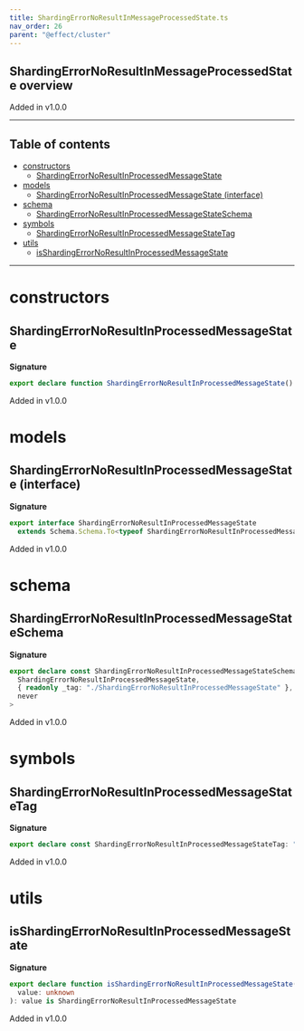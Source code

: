 ```yaml
---
title: ShardingErrorNoResultInMessageProcessedState.ts
nav_order: 26
parent: "@effect/cluster"
---
```


## ShardingErrorNoResultInMessageProcessedState overview

Added in v1.0.0

---

<h2 class="text-delta">Table of contents</h2>

- [constructors](#constructors)
  - [ShardingErrorNoResultInProcessedMessageState](#shardingerrornoresultinprocessedmessagestate)
- [models](#models)
  - [ShardingErrorNoResultInProcessedMessageState (interface)](#shardingerrornoresultinprocessedmessagestate-interface)
- [schema](#schema)
  - [ShardingErrorNoResultInProcessedMessageStateSchema](#shardingerrornoresultinprocessedmessagestateschema)
- [symbols](#symbols)
  - [ShardingErrorNoResultInProcessedMessageStateTag](#shardingerrornoresultinprocessedmessagestatetag)
- [utils](#utils)
  - [isShardingErrorNoResultInProcessedMessageState](#isshardingerrornoresultinprocessedmessagestate)

---

# constructors

## ShardingErrorNoResultInProcessedMessageState

**Signature**

```ts
export declare function ShardingErrorNoResultInProcessedMessageState(): ShardingErrorNoResultInProcessedMessageState
```

Added in v1.0.0

# models

## ShardingErrorNoResultInProcessedMessageState (interface)

**Signature**

```ts
export interface ShardingErrorNoResultInProcessedMessageState
  extends Schema.Schema.To<typeof ShardingErrorNoResultInProcessedMessageStateSchema_> {}
```

Added in v1.0.0

# schema

## ShardingErrorNoResultInProcessedMessageStateSchema

**Signature**

```ts
export declare const ShardingErrorNoResultInProcessedMessageStateSchema: Schema.Schema<
  ShardingErrorNoResultInProcessedMessageState,
  { readonly _tag: "./ShardingErrorNoResultInProcessedMessageState" },
  never
>
```

Added in v1.0.0

# symbols

## ShardingErrorNoResultInProcessedMessageStateTag

**Signature**

```ts
export declare const ShardingErrorNoResultInProcessedMessageStateTag: "./ShardingErrorNoResultInProcessedMessageState"
```

Added in v1.0.0

# utils

## isShardingErrorNoResultInProcessedMessageState

**Signature**

```ts
export declare function isShardingErrorNoResultInProcessedMessageState(
  value: unknown
): value is ShardingErrorNoResultInProcessedMessageState
```

Added in v1.0.0
